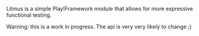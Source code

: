 Litmus is a simple Play!Framework module that allows for more expressive functional testing.

Warning: this is a work in progress. The api is very very likely to change ;) 

